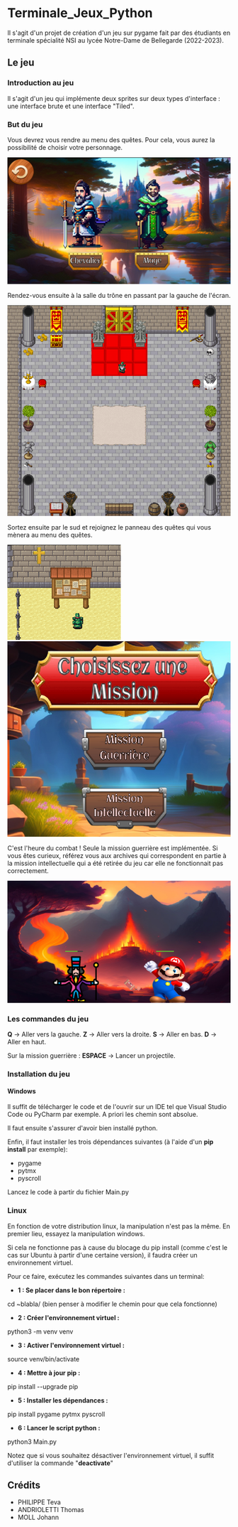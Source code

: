 # Terminale_Jeux_Python
Il s'agit d'un projet de création d'un jeu sur pygame fait par des étudiants en terminale spécialité NSI au lycée Notre-Dame de Bellegarde (2022-2023).

## Le jeu

### Introduction au jeu
Il s'agit d'un jeu qui implémente deux sprites sur deux types d'interface : une interface brute et une interface "Tiled".

### But du jeu

Vous devrez vous rendre au menu des quêtes. Pour cela, vous aurez la possibilité de choisir votre personnage.

![Choix_Perso](README_Assets/choix_perso.png)

Rendez-vous ensuite à la salle du trône en passant par la gauche de l'écran.

![Salle_Trone](README_Assets/salle_trone.png)

Sortez ensuite par le sud et rejoignez le panneau des quêtes qui vous mènera au menu des quêtes.

![Panneau_Quetes](README_Assets/panneau_quetes.png)
![Choix_Quetes](README_Assets/choix_quetes.png)

C'est l'heure du combat ! Seule la mission guerrière est implémentée. Si vous êtes curieux, référez vous aux archives qui correspondent en partie à la mission intellectuelle qui a été retirée du jeu car elle ne fonctionnait pas correctement.

![Combat_Mage](README_Assets/combat_mage.png)

### Les commandes du jeu

**Q** -> Aller vers la gauche.
**Z** -> Aller vers la droite.
**S** -> Aller en bas.
**D** -> Aller en haut.

Sur la mission guerrière :
**ESPACE** -> Lancer un projectile.

### Installation du jeu
#### Windows
Il suffit de télécharger le code et de l'ouvrir sur un IDE tel que Visual Studio Code ou PyCharm par exemple. A priori les chemin sont absolue.

Il faut ensuite s'assurer d'avoir bien installé python.

Enfin, il faut installer les trois dépendances suivantes (à l'aide d'un **pip install** par exemple):
- pygame
- pytmx
- pyscroll

Lancez le code à partir du fichier Main.py

### Linux
En fonction de votre distribution linux, la manipulation n'est pas la même. En premier lieu, essayez la manipulation windows.

Si cela ne fonctionne pas à cause du blocage du pip install (comme c'est le cas sur Ubuntu à partir d'une certaine version), il faudra créer un environnement virtuel.

Pour ce faire, exécutez les commandes suivantes dans un terminal: 

- **1 : Se placer dans le bon répertoire :**

cd ~blabla/ (bien penser à modifier le chemin pour que cela fonctionne)

- **2 : Créer l'environnement virtuel :**

python3 -m venv venv

- **3 : Activer l'environnement virtuel :**

source venv/bin/activate

- **4 : Mettre à jour pip :**

pip install --upgrade pip

- **5 : Installer les dépendances :**

pip install pygame pytmx pyscroll

- **6 : Lancer le script python :**

python3 Main.py

Notez que si vous souhaitez désactiver l'environnement virtuel, il suffit d'utiliser la commande "**deactivate**"

## Crédits
- PHILIPPE Teva
- ANDRIOLETTI Thomas
- MOLL Johann